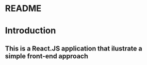 # README 

# Introduction
## This is a React.JS application that ilustrate a simple front-end approach
